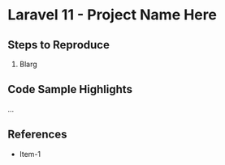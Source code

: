 # Laravel 11 - Project Name Here

## Steps to Reproduce

1. Blarg

## Code Sample Highlights

...

## References

* Item-1
